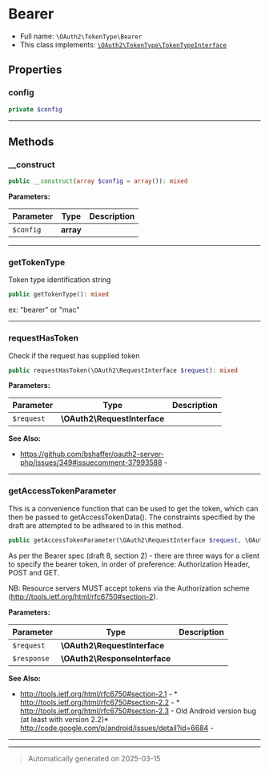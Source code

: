 
# Bearer





* Full name: `\OAuth2\TokenType\Bearer`
* This class implements:
[`\OAuth2\TokenType\TokenTypeInterface`](./TokenTypeInterface.md)



## Properties


### config



```php
private $config
```






***

## Methods


### __construct



```php
public __construct(array $config = array()): mixed
```








**Parameters:**

| Parameter | Type | Description |
|-----------|------|-------------|
| `$config` | **array** |  |





***

### getTokenType

Token type identification string

```php
public getTokenType(): mixed
```

ex: "bearer" or "mac"










***

### requestHasToken

Check if the request has supplied token

```php
public requestHasToken(\OAuth2\RequestInterface $request): mixed
```








**Parameters:**

| Parameter | Type | Description |
|-----------|------|-------------|
| `$request` | **\OAuth2\RequestInterface** |  |





**See Also:**

* https://github.com/bshaffer/oauth2-server-php/issues/349#issuecomment-37993588 - 

***

### getAccessTokenParameter

This is a convenience function that can be used to get the token, which can then
be passed to getAccessTokenData(). The constraints specified by the draft are
attempted to be adheared to in this method.

```php
public getAccessTokenParameter(\OAuth2\RequestInterface $request, \OAuth2\ResponseInterface $response): mixed
```

As per the Bearer spec (draft 8, section 2) - there are three ways for a client
to specify the bearer token, in order of preference: Authorization Header,
POST and GET.

NB: Resource servers MUST accept tokens via the Authorization scheme
(http://tools.ietf.org/html/rfc6750#section-2).






**Parameters:**

| Parameter | Type | Description |
|-----------|------|-------------|
| `$request` | **\OAuth2\RequestInterface** |  |
| `$response` | **\OAuth2\ResponseInterface** |  |





**See Also:**

* http://tools.ietf.org/html/rfc6750#section-2.1 - * http://tools.ietf.org/html/rfc6750#section-2.2 - * http://tools.ietf.org/html/rfc6750#section-2.3 - Old Android version bug (at least with version 2.2)* http://code.google.com/p/android/issues/detail?id=6684 - 

***


***
> Automatically generated on 2025-03-15
